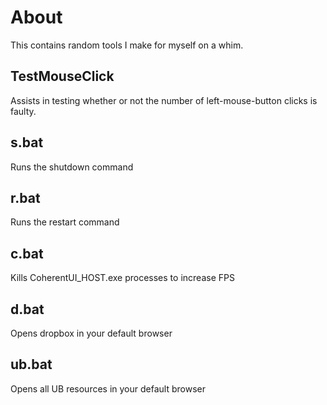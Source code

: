 # About
This contains random tools I make for myself on a whim.

## TestMouseClick
Assists in testing whether or not the number of left-mouse-button clicks is faulty.

## s.bat
Runs the shutdown command

## r.bat
Runs the restart command

## c.bat
Kills CoherentUI_HOST.exe processes to increase FPS

## d.bat
Opens dropbox in your default browser

## ub.bat
Opens all UB resources in your default browser
